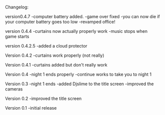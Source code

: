 Changelog:

version0.4.7
-computer battery added. 
-game over fixed
-you can now die if your computer battery goes too low
-revamped office! 

version 0.4.4
-curtains now actually properly work
-music stops when game starts

version 0.4.2.5
-added a cloud protector

Version 0.4.2
-curtains work properly (not really)

Version 0.4.1
-curtains added but don't really work

Version 0.4
-night 1 ends properly
-continue works to take you to night 1

Version 0.3
-night 1 ends
-added Djslime to the title screen
-improved the cameras

Version 0.2
-improved the title screen

Version 0.1
-initial release
